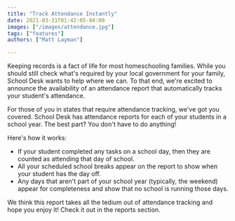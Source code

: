 ```yaml
---
title: "Track Attendance Instantly"
date: 2021-03-31T01:42:05-04:00
images: ["/images/attendance.jpg"]
tags: ["features"]
authors: ["Matt Layman"]

---
```


Keeping records is a fact of life
for most homeschooling families.
While you should still check what's required
by your local government
for your family,
School Desk wants to help where we can.
To that end,
we're excited to announce the availability
of an attendance report
that automatically tracks your student's attendance.

<!--more-->

For those of you in states that require attendance tracking,
we've got you covered.
School Desk has attendance reports
for each of your students
in a school year.
The best part?
You don't have to do anything!

Here's how it works:

* If your student completed any tasks
    on a school day,
    then they are counted as attending
    that day of school.
* All your scheduled school breaks appear on the report
    to show when your student has the day off.
* Any days that aren't part
    of your school year (typically, the weekend) appear
    for completeness
    and show that no school is running those days.

We think this report takes all the tedium out
of attendance tracking
and hope you enjoy it!
Check it out in the reports section.
